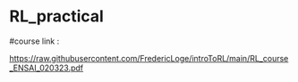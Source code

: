 # RL_practical

#course link : 

https://raw.githubusercontent.com/FredericLoge/introToRL/main/RL_course_ENSAI_020323.pdf
